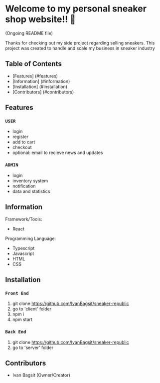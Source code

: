 # Welcome to my personal sneaker shop website!! 👋

(Ongoing README file)

Thanks for checking out my side project regarding selling sneakers.
This project was created to handle and scale my business in sneaker industry

## Table of Contents

-   [Features] (#features)
-   [Information] (#information)
-   [Installation] (#installation)
-   [Contributors] (#contributors)

## Features

### `USER`

-   login
-   register
-   add to cart
-   checkout
-   optional: email to recieve news and updates

### `ADMIN`

-   login
-   inventory system
-   notification
-   data and statistics

## Information

Framework/Tools:

-   React

Programming Language:

-   Typescript
-   Javascript
-   HTML
-   CSS

## Installation

### `Front End`

1. git clone https://github.com/IvanBagsit/sneaker-republic
2. go to 'client' folder
3. npm i
4. npm start

### `Back End`

1. git clone https://github.com/IvanBagsit/sneaker-republic
2. go to 'server' folder

## Contributors

-   Ivan Bagsit (Owner/Creator)
